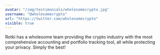 ```yaml
---
avatar: "/img/testimonials/wholesomecrypto.jpg"
username: "@wholesomecrypto"
url: "https://twitter.com/wholesomecrypto"
visible: true
---
```


Rotki has a wholesome team providing the crypto industry with the most comprehensive accounting and portfolio tracking tool, all while protecting your privacy. Simply the best!
